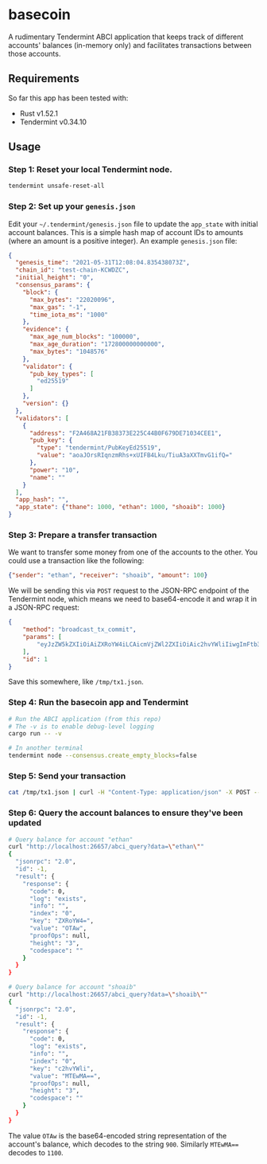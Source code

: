 # basecoin

A rudimentary Tendermint ABCI application that keeps track of different accounts' balances (in-memory only)
and facilitates transactions between those accounts.

## Requirements

So far this app has been tested with:

* Rust v1.52.1
* Tendermint v0.34.10

## Usage

### Step 1: Reset your local Tendermint node.

```bash
tendermint unsafe-reset-all
```

### Step 2: Set up your `genesis.json`

Edit your `~/.tendermint/genesis.json` file to update the `app_state` with initial account balances.
This is a simple hash map of account IDs to amounts (where an amount is a positive integer). An example `genesis.json`
file:

```json
{
  "genesis_time": "2021-05-31T12:08:04.835438073Z",
  "chain_id": "test-chain-KCWDZC",
  "initial_height": "0",
  "consensus_params": {
    "block": {
      "max_bytes": "22020096",
      "max_gas": "-1",
      "time_iota_ms": "1000"
    },
    "evidence": {
      "max_age_num_blocks": "100000",
      "max_age_duration": "172800000000000",
      "max_bytes": "1048576"
    },
    "validator": {
      "pub_key_types": [
        "ed25519"
      ]
    },
    "version": {}
  },
  "validators": [
    {
      "address": "F2A468A21FB38373E225C44B0F679DE71034CEE1",
      "pub_key": {
        "type": "tendermint/PubKeyEd25519",
        "value": "aoaJOrsRIqnzmRhs+xUIFB4Lku/TiuA3aXXTmvG1ifQ="
      },
      "power": "10",
      "name": ""
    }
  ],
  "app_hash": "",
  "app_state": {"thane": 1000, "ethan": 1000, "shoaib": 1000}
}
```

### Step 3: Prepare a transfer transaction

We want to transfer some money from one of the accounts to the other. You could use a transaction like the following:

```json
{"sender": "ethan", "receiver": "shoaib", "amount": 100}
```

We will be sending this via `POST` request to the JSON-RPC endpoint of the Tendermint node, which means we need
to base64-encode it and wrap it in a JSON-RPC request:

```json
{
    "method": "broadcast_tx_commit",
    "params": [
        "eyJzZW5kZXIiOiAiZXRoYW4iLCAicmVjZWl2ZXIiOiAic2hvYWliIiwgImFtb3VudCI6IDEwMH0="
    ],
    "id": 1
}
```

Save this somewhere, like `/tmp/tx1.json`.

### Step 4: Run the basecoin app and Tendermint

```bash
# Run the ABCI application (from this repo)
# The -v is to enable debug-level logging
cargo run -- -v

# In another terminal
tendermint node --consensus.create_empty_blocks=false
```

### Step 5: Send your transaction

```bash
cat /tmp/tx1.json | curl -H "Content-Type: application/json" -X POST --data-binary @- http://localhost:26657/
```

### Step 6: Query the account balances to ensure they've been updated

```bash
# Query balance for account "ethan"
curl "http://localhost:26657/abci_query?data=\"ethan\""
{
  "jsonrpc": "2.0",
  "id": -1,
  "result": {
    "response": {
      "code": 0,
      "log": "exists",
      "info": "",
      "index": "0",
      "key": "ZXRoYW4=",
      "value": "OTAw",
      "proofOps": null,
      "height": "3",
      "codespace": ""
    }
  }
}

# Query balance for account "shoaib"
curl "http://localhost:26657/abci_query?data=\"shoaib\""
{
  "jsonrpc": "2.0",
  "id": -1,
  "result": {
    "response": {
      "code": 0,
      "log": "exists",
      "info": "",
      "index": "0",
      "key": "c2hvYWli",
      "value": "MTEwMA==",
      "proofOps": null,
      "height": "3",
      "codespace": ""
    }
  }
}
```

The value `OTAw` is the base64-encoded string representation of the account's balance, which decodes to the
string `900`. Similarly `MTEwMA==` decodes to `1100`.
